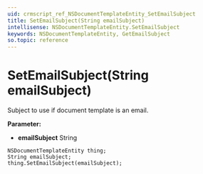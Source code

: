 ```yaml
---
uid: crmscript_ref_NSDocumentTemplateEntity_SetEmailSubject
title: SetEmailSubject(String emailSubject)
intellisense: NSDocumentTemplateEntity.SetEmailSubject
keywords: NSDocumentTemplateEntity, GetEmailSubject
so.topic: reference
---
```


# SetEmailSubject(String emailSubject)

Subject to use if document template is an email.

**Parameter:** 
 - **emailSubject** String

```crmscript
NSDocumentTemplateEntity thing;
String emailSubject;
thing.SetEmailSubject(emailSubject);
```

